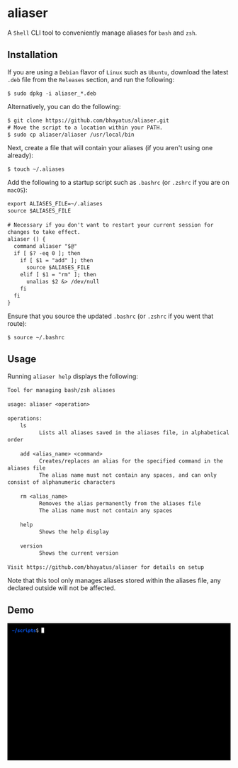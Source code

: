 # aliaser

A `Shell` CLI tool to conveniently manage aliases for `bash` and `zsh`.

## Installation

If you are using a `Debian` flavor of `Linux` such as `Ubuntu`, download the latest `.deb` file from the `Releases` section, and run the following:

    $ sudo dpkg -i aliaser_*.deb

Alternatively, you can do the following:

    $ git clone https://github.com/bhayatus/aliaser.git
    # Move the script to a location within your PATH.
    $ sudo cp aliaser/aliaser /usr/local/bin

Next, create a file that will contain your aliases (if you aren't using one already):

    $ touch ~/.aliases

Add the following to a startup script such as `.bashrc` (or `.zshrc` if you are on `macOS`):

    export ALIASES_FILE=~/.aliases
    source $ALIASES_FILE

    # Necessary if you don't want to restart your current session for changes to take effect.
    aliaser () {
      command aliaser "$@"
      if [ $? -eq 0 ]; then
        if [ $1 = "add" ]; then
          source $ALIASES_FILE
        elif [ $1 = "rm" ]; then
          unalias $2 &> /dev/null
        fi
      fi
    }

Ensure that you source the updated `.bashrc` (or `.zshrc` if you went that route):

    $ source ~/.bashrc

## Usage

Running `aliaser help` displays the following:

    Tool for managing bash/zsh aliases

    usage: aliaser <operation>

    operations:
        ls
              Lists all aliases saved in the aliases file, in alphabetical order

        add <alias_name> <command>
              Creates/replaces an alias for the specified command in the aliases file
              The alias name must not contain any spaces, and can only consist of alphanumeric characters

        rm <alias_name>
              Removes the alias permanently from the aliases file
              The alias name must not contain any spaces

        help
              Shows the help display

        version
              Shows the current version

    Visit https://github.com/bhayatus/aliaser for details on setup

Note that this tool only manages aliases stored within the aliases file, any declared outside will not be affected.

## Demo

![Demo](demo.gif)
